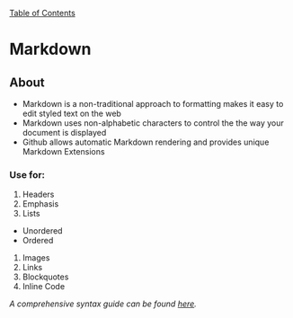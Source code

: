 [Table of Contents](https://peterjstaker.github.io/reading-notes/)

# **Markdown**

## About
* Markdown is a non-traditional approach to formatting makes it easy to edit styled text on the web
* Markdown uses non-alphabetic characters to control the the way your document is displayed
* Github allows automatic Markdown rendering and provides unique Markdown Extensions

### Use for:
1. Headers
1. Emphasis
1. Lists
  * Unordered
  * Ordered
1. Images
1. Links
1. Blockquotes
1. Inline Code

*A comprehensive syntax guide can be found [here](https://docs.github.com/en/github/writing-on-github/basic-writing-and-formatting-syntax).*
